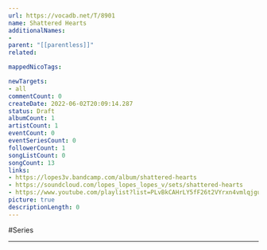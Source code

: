 ```yaml
---
url: https://vocadb.net/T/8901
name: Shattered Hearts
additionalNames: 
- 
parent: "[[parentless]]"
related:

mappedNicoTags:

newTargets:
- all
commentCount: 0
createDate: 2022-06-02T20:09:14.287
status: Draft
albumCount: 1
artistCount: 1
eventCount: 0
eventSeriesCount: 0
followerCount: 1
songListCount: 0
songCount: 13
links: 
- https://lopes3v.bandcamp.com/album/shattered-hearts
- https://soundcloud.com/lopes_lopes_lopes_v/sets/shattered-hearts
- https://www.youtube.com/playlist?list=PLvBkCAHrLY5fF26t2VYrxn4vmlqjgu2X2
picture: true
descriptionLength: 0
---
```


#Series



---

